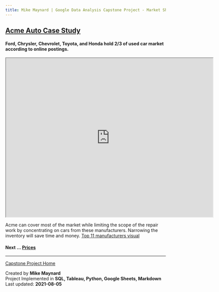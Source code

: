 ```yaml
---
title: Mike Maynard | Google Data Analysis Capstone Project - Market Share
---
```

## [Acme Auto Case Study](/capstone/)

#### Ford, Chrysler, Chevrolet, Toyota, and Honda hold 2/3 of used car market according to online postings.

<IFRAME SRC="https://public.tableau.com/views/capstone_16278859884250/Manu_Pie?:language=en-US&:display_count=n&:origin=viz_share_link&:showVizHome=no&:embed=true" WIDTH=650 HEIGHT=500></IFRAME>

Acme can cover most of the market while limiting the scope of the repair work by concentrating on cars from these manufacturers. Narrowing the inventory will save time and money. [Top 11 manufacturers visual](manu.html)

#### Next ... [Prices](price.html)

---
[Capstone Project Home](/capstone/)

Created by **Mike Maynard**<BR>
Project Implemented in **SQL, Tableau, Python, Google Sheets, Markdown**<BR>
Last updated:  **2021-08-05**
